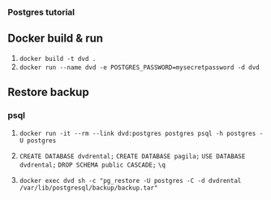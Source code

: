 ### Postgres tutorial

## Docker build & run
1) `docker build -t dvd .`
2) `docker run --name dvd -e POSTGRES_PASSWORD=mysecretpassword -d dvd`

## Restore backup
### psql
1) `docker run -it --rm --link dvd:postgres postgres psql -h postgres -U postgres`
2) `CREATE DATABASE dvdrental;`
`CREATE DATABASE pagila;`
`USE DATABASE dvdrental;`
`DROP SCHEMA public CASCADE;`
`\q`

3) `docker exec dvd sh -c "pg_restore -U postgres -C -d dvdrental /var/lib/postgresql/backup/backup.tar"`
